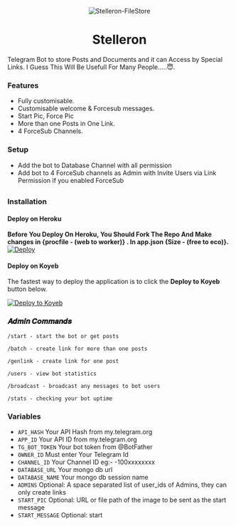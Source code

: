 <p align="center">
  <img src="https://i.ibb.co/LdqH8ChB/tmpycnd0ygf.jpg" alt="Stelleron-FileStore">
</p>
<h1 align="center">
  Stelleron
</h1>

Telegram Bot to store Posts and Documents and it can Access by Special Links.
I Guess This Will Be Usefull For Many People.....😇. 

### Features
- Fully customisable.
- Customisable welcome & Forcesub messages.
- Start Pic, Force Pic
- More than one Posts in One Link.
- 4 ForceSub Channels.

### Setup

- Add the bot to Database Channel with all permission
- Add bot to 4 ForceSub channels as Admin with Invite Users via Link Permission if you enabled ForceSub 

##
### Installation
#### Deploy on Heroku
**Before You Deploy On Heroku, You Should Fork The Repo And Make changes in {procfile - (web to worker)} . In app.json {Size - (free to eco)}.**<br>
[![Deploy](https://www.herokucdn.com/deploy/button.svg)](https://heroku.com/deploy)</br>


#### Deploy on Koyeb

The fastest way to deploy the application is to click the **Deploy to Koyeb** button below.


[![Deploy to Koyeb](https://www.koyeb.com/static/images/deploy/button.svg)](https://app.koyeb.com/deploy?type=git&repository=github.com/TitanXBots/FileStore-Bot&branch=koyeb&name=filesharingbot)


### 𝑨𝒅𝒎𝒊𝒏 𝑪𝒐𝒎𝒎𝒂𝒏𝒅𝒔

```
/start - start the bot or get posts

/batch - create link for more than one posts

/genlink - create link for one post

/users - view bot statistics

/broadcast - broadcast any messages to bot users

/stats - checking your bot uptime
```

### Variables
* `API_HASH` Your API Hash from my.telegram.org
* `APP_ID` Your API ID from my.telegram.org
* `TG_BOT_TOKEN` Your bot token from @BotFather
* `OWNER_ID` Must enter Your Telegram Id
* `CHANNEL_ID` Your Channel ID eg:- -100xxxxxxxx
* `DATABASE_URL` Your mongo db url
* `DATABASE_NAME` Your mongo db session name
* `ADMINS` Optional: A space separated list of user_ids of Admins, they can only create links
* `START_PIC` Optional: URL or file path of the image to be sent as the start message 
* `START_MESSAGE` Optional: start
